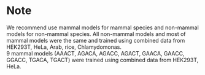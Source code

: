 # Note  
We recommend use mammal models for mammal species and non-mammal models for non-mammal species.
All non-mammal models and most of mammal models were the same and trained using combined data from HEK293T, HeLa, Arab, rice, Chlamydomonas.  
9 mammal models (AAACT, AGACA, AGACC, AGACT, GAACA, GAACC, GGACC, TGACA, TGACT) were trained using combined data from HEK293T, HeLa.
